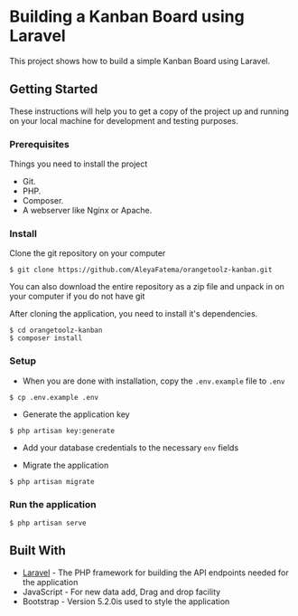# Building a Kanban Board using Laravel
This project shows how to build a simple Kanban Board using Laravel.

## Getting Started
These instructions will help you to get a copy of the project up and running on your local machine for development and testing purposes.

### Prerequisites
Things you need to install the project

* Git.
* PHP.
* Composer.
* A webserver like Nginx or Apache.

### Install
Clone the git repository on your computer

```
$ git clone https://github.com/AleyaFatema/orangetoolz-kanban.git
```

You can also download the entire repository as a zip file and unpack in on your computer if you do not have git

After cloning the application, you need to install it's dependencies. 
```
$ cd orangetoolz-kanban
$ composer install
```

### Setup
- When you are done with installation, copy the `.env.example` file to `.env`
```
$ cp .env.example .env
```

- Generate the application key
```
$ php artisan key:generate
```

- Add your database credentials to the necessary `env` fields

- Migrate the application
```
$ php artisan migrate
```


### Run the application
```
$ php artisan serve
```

## Built With
* [Laravel](https://laravel.com) - The PHP framework for building the API endpoints needed for the application
* JavaScript - For new data add, Drag and drop facility
* Bootstrap - Version 5.2.0is used to style the application 
